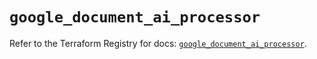 # `google_document_ai_processor`

Refer to the Terraform Registry for docs: [`google_document_ai_processor`](https://registry.terraform.io/providers/hashicorp/google/6.40.0/docs/resources/document_ai_processor).
